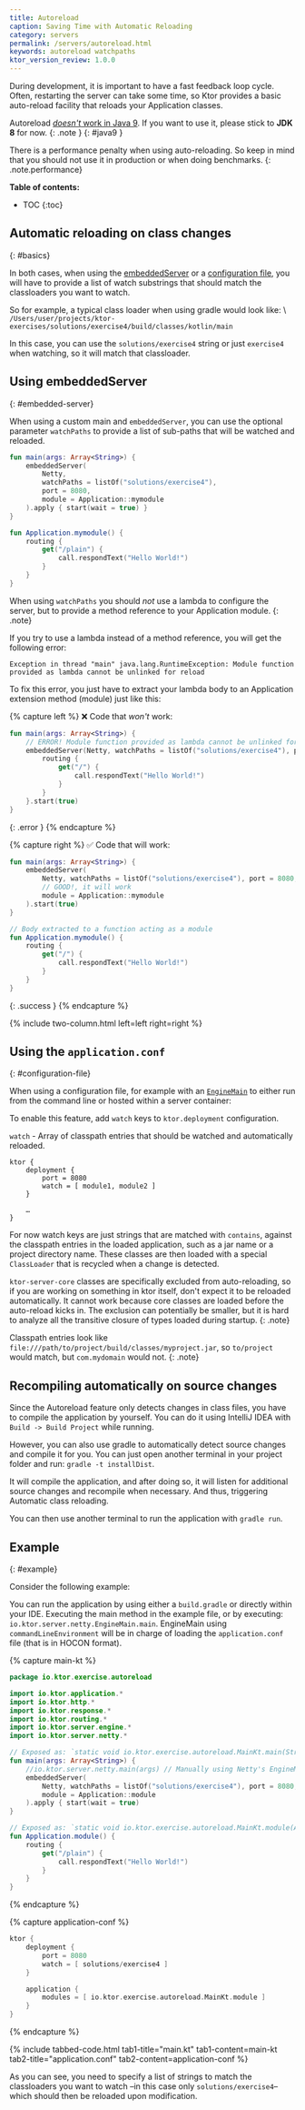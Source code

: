 ```yaml
---
title: Autoreload
caption: Saving Time with Automatic Reloading  
category: servers
permalink: /servers/autoreload.html
keywords: autoreload watchpaths
ktor_version_review: 1.0.0
---
```


During development, it is important to have a fast feedback loop cycle. 
Often, restarting the server can take some time, so Ktor provides a basic auto-reload facility that
reloads your Application classes.

Autoreload [*doesn't* work in Java 9](https://github.com/ktorio/ktor/issues/359). If you want to use it,
please stick to **JDK 8** for now.
{: .note }
{: #java9 }

There is a performance penalty when using auto-reloading. So keep in mind that you should not use
it in production or when doing benchmarks.
{: .note.performance}

**Table of contents:**

* TOC
{:toc}

## Automatic reloading on class changes
{: #basics}

In both cases, when using the [embeddedServer](#embedded-server) or a [configuration file](#configuration-file), you will have to provide a list of watch substrings
that should match the classloaders you want to watch.

So for example, a typical class loader when using gradle would look like: \\
`/Users/user/projects/ktor-exercises/solutions/exercise4/build/classes/kotlin/main`

In this case, you can use the `solutions/exercise4` string or just `exercise4` when watching, so it will match that classloader.

## Using embeddedServer
{: #embedded-server}

When using a custom main and `embeddedServer`,
you can use the optional parameter `watchPaths` to provide
a list of sub-paths that will be watched and reloaded.

```kotlin
fun main(args: Array<String>) {
    embeddedServer(
        Netty,
        watchPaths = listOf("solutions/exercise4"),
        port = 8080,
        module = Application::mymodule
    ).apply { start(wait = true) }
}

fun Application.mymodule() {
    routing {
        get("/plain") {
            call.respondText("Hello World!")
        }
    }
}
```

When using `watchPaths` you should *not* use a lambda to configure the server, but to provide a method reference to your
Application module.
{: .note}


If you try to use a lambda instead of a method reference, you will get the following error:
```
Exception in thread "main" java.lang.RuntimeException: Module function provided as lambda cannot be unlinked for reload
```

To fix this error, you just have to extract your lambda body to an Application extension method (module) just like this:

{% capture left %}
❌ Code that *won't* work:
```kotlin
fun main(args: Array<String>) {
    // ERROR! Module function provided as lambda cannot be unlinked for reload
    embeddedServer(Netty, watchPaths = listOf("solutions/exercise4"), port = 8080) {
        routing {
            get("/") {
                call.respondText("Hello World!")
            }
        }
    }.start(true)
}
```
{: .error }
{% endcapture %}

{% capture right %}
✅ Code that will work:
```kotlin
fun main(args: Array<String>) {
    embeddedServer(
        Netty, watchPaths = listOf("solutions/exercise4"), port = 8080,
        // GOOD!, it will work 
        module = Application::mymodule
    ).start(true)
}

// Body extracted to a function acting as a module
fun Application.mymodule() {
    routing {
        get("/") {
            call.respondText("Hello World!")
        }
    }
}
```
{: .success }
{% endcapture %}

{% include two-column.html left=left right=right %}

## Using the `application.conf`
{: #configuration-file}

When using a configuration file, for example with an [`EngineMain`](/servers/engine.html) to either run
from the command line or hosted within a server container: 

To enable this feature, add `watch` keys to `ktor.deployment` configuration. 

`watch` - Array of classpath entries that should be watched and automatically reloaded.

```
ktor {
    deployment {
        port = 8080
        watch = [ module1, module2 ]
    }
    
    …
}
```

For now watch keys are just strings that are matched with `contains`, against the classpath entries in the loaded 
application, such as a jar name or a project directory name. 
These classes are then loaded with a special `ClassLoader` that is recycled when a change is detected.

`ktor-server-core` classes are specifically excluded from auto-reloading, so if you are working on something in ktor itself, 
don't expect it to be reloaded automatically. It cannot work because core classes are loaded before the auto-reload kicks in. 
The exclusion can potentially be smaller, but it is hard to analyze all the transitive closure of types loaded during
startup.
{: .note}

Classpath entries look like `file:///path/to/project/build/classes/myproject.jar`, so `to/project` would match, but `com.mydomain` would not.
{: .note}

## Recompiling automatically on source changes

Since the Autoreload feature only detects changes in class files, you have to compile the application by yourself.
You can do it using IntelliJ IDEA with `Build -> Build Project` while running.

However, you can also use gradle to automatically detect source changes and compile it for you. You can just open
another terminal in your project folder and run: `gradle -t installDist`.

It will compile the application, and after doing so,
it will listen for additional source changes and recompile when necessary. And thus, triggering Automatic class reloading.

You can then use another terminal to run the application with `gradle run`.

## Example
{: #example}

Consider the following example:

You can run the application by using either a `build.gradle` or directly within your IDE.
Executing the main method in the example file, or by executing: `io.ktor.server.netty.EngineMain.main`.
EngineMain using `commandLineEnvironment` will be in charge of loading the `application.conf` file (that is in HOCON format).

{% capture main-kt %}
```kotlin
package io.ktor.exercise.autoreload

import io.ktor.application.*
import io.ktor.http.*
import io.ktor.response.*
import io.ktor.routing.*
import io.ktor.server.engine.*
import io.ktor.server.netty.*

// Exposed as: `static void io.ktor.exercise.autoreload.MainKt.main(String[] args)`
fun main(args: Array<String>) {
    //io.ktor.server.netty.main(args) // Manually using Netty's EngineMain
    embeddedServer(
        Netty, watchPaths = listOf("solutions/exercise4"), port = 8080,
        module = Application::module
    ).apply { start(wait = true) 
}

// Exposed as: `static void io.ktor.exercise.autoreload.MainKt.module(Application receiver)`
fun Application.module() {
    routing {
        get("/plain") {
            call.respondText("Hello World!")
        }
    }
}
```
{% endcapture %}

{% capture application-conf %}
```kotlin
ktor {
    deployment {
        port = 8080
        watch = [ solutions/exercise4 ]
    }

    application {
        modules = [ io.ktor.exercise.autoreload.MainKt.module ]
    }
}
```
{% endcapture %}

{% include tabbed-code.html
    tab1-title="main.kt" tab1-content=main-kt
    tab2-title="application.conf" tab2-content=application-conf
%}


As you can see, you need to specify a list of strings to match the classloaders you want to watch –in this case only `solutions/exercise4`– which should then be reloaded upon modification.
